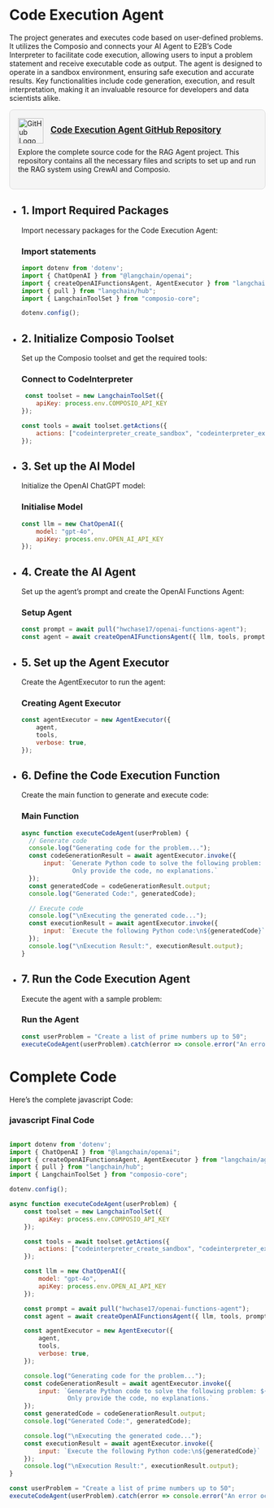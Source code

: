 # Code Execution Agent

The project generates and executes code based on user-defined problems. It utilizes the Composio and connects your AI Agent to E2B’s Code Interpreter to facilitate code execution, allowing users to input a problem statement and receive executable code as output. The agent is designed to operate in a sandbox environment, ensuring safe execution and accurate results. Key functionalities include code generation, execution, and result interpretation, making it an invaluable resource for developers and data scientists alike.

<div style="border: 1px solid #ddd; border-radius: 8px; padding: 16px; width: fit-content; background-color: #f5f5f5;">
  <img src="https://github.githubassets.com/images/modules/logos_page/GitHub-Mark.png" alt="GitHub Logo" width="50" style="vertical-align: middle; margin-right: 10px;">
  <strong style="font-size: 1.2em;"><a href="">Code Execution Agent GitHub Repository</a></strong>
  <p style="margin-top: 8px; font-size: 1em;">Explore the complete source code for the RAG Agent project. This repository contains all the necessary files and scripts to set up and run the RAG system using CrewAI and Composio.</p>
</div>



+ ## 1. Import Required Packages
  Import necessary packages for the Code Execution Agent:
  ### Import statements
  ```javascript
  import dotenv from 'dotenv';
  import { ChatOpenAI } from "@langchain/openai";
  import { createOpenAIFunctionsAgent, AgentExecutor } from "langchain/agents";
  import { pull } from "langchain/hub";
  import { LangchainToolSet } from "composio-core";

  dotenv.config();
  ```


+ ## 2. Initialize Composio Toolset
  Set up the Composio toolset and get the required tools:
  ### Connect to CodeInterpreter
  ```javascript
   const toolset = new LangchainToolSet({ 
      apiKey: process.env.COMPOSIO_API_KEY
  });

  const tools = await toolset.getActions({ 
      actions: ["codeinterpreter_create_sandbox", "codeinterpreter_execute_code"] 
  });

  ```



+ ## 3. Set up the AI Model
  Initialize the OpenAI ChatGPT model:
  ### Initialise Model
  ```javascript
  const llm = new ChatOpenAI({ 
      model: "gpt-4o",
      apiKey: process.env.OPEN_AI_API_KEY
  });
  ```



+ ## 4. Create the AI Agent
  Set up the agent’s prompt and create the OpenAI Functions Agent:
  ### Setup Agent
  ```javascript 
  const prompt = await pull("hwchase17/openai-functions-agent");
  const agent = await createOpenAIFunctionsAgent({ llm, tools, prompt });
  ```



+ ## 5. Set up the Agent Executor
  Create the AgentExecutor to run the agent:
  ### Creating Agent Executor
  ```javascript
  const agentExecutor = new AgentExecutor({ 
      agent, 
      tools, 
      verbose: true,
  });
  ```



+ ## 6. Define the Code Execution Function
  Create the main function to generate and execute code:
  ### Main Function
  ```javascript
  async function executeCodeAgent(userProblem) {
    // Generate code
    console.log("Generating code for the problem...");
    const codeGenerationResult = await agentExecutor.invoke({ 
        input: `Generate Python code to solve the following problem: ${userProblem}. 
                Only provide the code, no explanations.`
    });
    const generatedCode = codeGenerationResult.output;
    console.log("Generated Code:", generatedCode);

    // Execute code
    console.log("\nExecuting the generated code...");
    const executionResult = await agentExecutor.invoke({ 
        input: `Execute the following Python code:\n${generatedCode}`
    });
    console.log("\nExecution Result:", executionResult.output);
  }
  ```




+ ## 7. Run the Code Execution Agent
  Execute the agent with a sample problem:
  ### Run the Agent
  ```javascript
  const userProblem = "Create a list of prime numbers up to 50";
  executeCodeAgent(userProblem).catch(error => console.error("An error occurred:", error));
  ```



# Complete Code
Here’s the complete javascript Code:
### javascript Final Code
```javascript

import dotenv from 'dotenv';
import { ChatOpenAI } from "@langchain/openai";
import { createOpenAIFunctionsAgent, AgentExecutor } from "langchain/agents";
import { pull } from "langchain/hub";
import { LangchainToolSet } from "composio-core";

dotenv.config();

async function executeCodeAgent(userProblem) {
    const toolset = new LangchainToolSet({ 
        apiKey: process.env.COMPOSIO_API_KEY
    });

    const tools = await toolset.getActions({ 
        actions: ["codeinterpreter_create_sandbox", "codeinterpreter_execute_code"] 
    });

    const llm = new ChatOpenAI({ 
        model: "gpt-4o",
        apiKey: process.env.OPEN_AI_API_KEY
    });

    const prompt = await pull("hwchase17/openai-functions-agent");
    const agent = await createOpenAIFunctionsAgent({ llm, tools, prompt });

    const agentExecutor = new AgentExecutor({ 
        agent, 
        tools, 
        verbose: true,
    });

    console.log("Generating code for the problem...");
    const codeGenerationResult = await agentExecutor.invoke({ 
        input: `Generate Python code to solve the following problem: ${userProblem}. 
                Only provide the code, no explanations.`
    });
    const generatedCode = codeGenerationResult.output;
    console.log("Generated Code:", generatedCode);

    console.log("\nExecuting the generated code...");
    const executionResult = await agentExecutor.invoke({ 
        input: `Execute the following Python code:\n${generatedCode}`
    });
    console.log("\nExecution Result:", executionResult.output);
}

const userProblem = "Create a list of prime numbers up to 50";
executeCodeAgent(userProblem).catch(error => console.error("An error occurred:", error));
```
